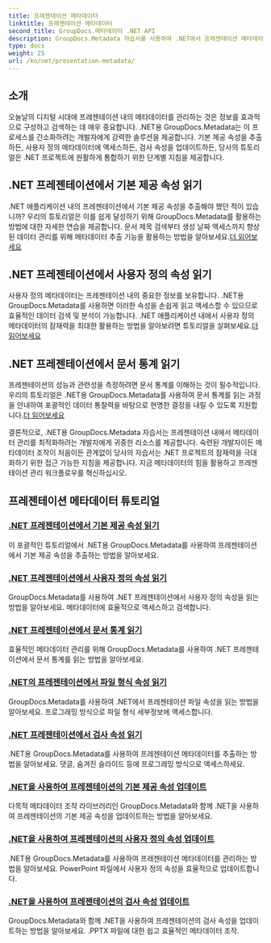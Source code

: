 ```yaml
---
title: 프레젠테이션 메타데이터
linktitle: 프레젠테이션 메타데이터
second_title: GroupDocs.메타데이터 .NET API
description: GroupDocs.Metadata 자습서를 사용하여 .NET에서 프레젠테이션 메타데이터를 효율적으로 관리하는 방법을 알아보세요. 내장된 속성과 사용자 정의 속성에 쉽게 액세스하세요.
type: docs
weight: 25
url: /ko/net/presentation-metadata/
---
```

## 소개

오늘날의 디지털 시대에 프레젠테이션 내의 메타데이터를 관리하는 것은 정보를 효과적으로 구성하고 검색하는 데 매우 중요합니다. .NET용 GroupDocs.Metadata는 이 프로세스를 간소화하려는 개발자에게 강력한 솔루션을 제공합니다. 기본 제공 속성을 추출하든, 사용자 정의 메타데이터에 액세스하든, 검사 속성을 업데이트하든, 당사의 튜토리얼은 .NET 프로젝트에 원활하게 통합하기 위한 단계별 지침을 제공합니다.

## .NET 프레젠테이션에서 기본 제공 속성 읽기

 .NET 애플리케이션 내의 프레젠테이션에서 기본 제공 속성을 추출해야 했던 적이 있습니까? 우리의 튜토리얼은 이를 쉽게 달성하기 위해 GroupDocs.Metadata를 활용하는 방법에 대한 자세한 연습을 제공합니다. 문서 제목 검색부터 생성 날짜 액세스까지 향상된 데이터 관리를 위해 메타데이터 추출 기능을 활용하는 방법을 알아보세요.[더 읽어보세요](./read-built-in-properties-presentations/)

## .NET 프레젠테이션에서 사용자 정의 속성 읽기

사용자 정의 메타데이터는 프레젠테이션 내의 중요한 정보를 보유합니다. .NET용 GroupDocs.Metadata를 사용하면 이러한 속성을 손쉽게 읽고 액세스할 수 있으므로 효율적인 데이터 검색 및 분석이 가능합니다. .NET 애플리케이션 내에서 사용자 정의 메타데이터의 잠재력을 최대한 활용하는 방법을 알아보려면 튜토리얼을 살펴보세요.[더 읽어보세요](./read-custom-properties-presentations/)

## .NET 프레젠테이션에서 문서 통계 읽기

 프레젠테이션의 성능과 관련성을 측정하려면 문서 통계를 이해하는 것이 필수적입니다. 우리의 튜토리얼은 .NET용 GroupDocs.Metadata를 사용하여 문서 통계를 읽는 과정을 안내하여 포괄적인 데이터 통찰력을 바탕으로 현명한 결정을 내릴 수 있도록 지원합니다.[더 읽어보세요](./read-document-statistics-presentations/)

결론적으로, .NET용 GroupDocs.Metadata 자습서는 프레젠테이션 내에서 메타데이터 관리를 최적화하려는 개발자에게 귀중한 리소스를 제공합니다. 숙련된 개발자이든 메타데이터 조작이 처음이든 관계없이 당사의 자습서는 .NET 프로젝트의 잠재력을 극대화하기 위한 접근 가능한 지침을 제공합니다. 지금 메타데이터의 힘을 활용하고 프레젠테이션 관리 워크플로우를 혁신하십시오.

## 프레젠테이션 메타데이터 튜토리얼
### [.NET 프레젠테이션에서 기본 제공 속성 읽기](./read-built-in-properties-presentations/)
이 포괄적인 튜토리얼에서 .NET용 GroupDocs.Metadata를 사용하여 프레젠테이션에서 기본 제공 속성을 추출하는 방법을 알아보세요.
### [.NET 프레젠테이션에서 사용자 정의 속성 읽기](./read-custom-properties-presentations/)
GroupDocs.Metadata를 사용하여 .NET 프레젠테이션에서 사용자 정의 속성을 읽는 방법을 알아보세요. 메타데이터에 효율적으로 액세스하고 검색합니다.
### [.NET 프레젠테이션에서 문서 통계 읽기](./read-document-statistics-presentations/)
효율적인 메타데이터 관리를 위해 GroupDocs.Metadata를 사용하여 .NET 프레젠테이션에서 문서 통계를 읽는 방법을 알아보세요.
### [.NET의 프레젠테이션에서 파일 형식 속성 읽기](./read-file-format-properties-presentations/)
GroupDocs.Metadata를 사용하여 .NET에서 프레젠테이션 파일 속성을 읽는 방법을 알아보세요. 프로그래밍 방식으로 파일 형식 세부정보에 액세스합니다.
### [.NET 프레젠테이션에서 검사 속성 읽기](./read-inspection-properties-presentations/)
.NET용 GroupDocs.Metadata를 사용하여 프레젠테이션 메타데이터를 추출하는 방법을 알아보세요. 댓글, 숨겨진 슬라이드 등에 프로그래밍 방식으로 액세스하세요.
### [.NET을 사용하여 프레젠테이션의 기본 제공 속성 업데이트](./update-built-in-properties-presentations/)
다목적 메타데이터 조작 라이브러리인 GroupDocs.Metadata와 함께 .NET을 사용하여 프레젠테이션의 기본 제공 속성을 업데이트하는 방법을 알아보세요.
### [.NET을 사용하여 프레젠테이션의 사용자 정의 속성 업데이트](./update-custom-properties-presentations/)
.NET용 GroupDocs.Metadata를 사용하여 프레젠테이션 메타데이터를 관리하는 방법을 알아보세요. PowerPoint 파일에서 사용자 정의 속성을 효율적으로 업데이트합니다.
### [.NET을 사용하여 프레젠테이션의 검사 속성 업데이트](./update-inspection-properties-presentations/)
GroupDocs.Metadata와 함께 .NET을 사용하여 프레젠테이션의 검사 속성을 업데이트하는 방법을 알아보세요. .PPTX 파일에 대한 쉽고 효율적인 메타데이터 조작.